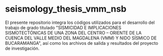 # seismology_thesis_vmm_nsb
El presente repositorio integra los códigos utilizados para el desarrollo del trabajo de grado titulado "SISMICIDAD E IMPLICACIONES SISMOTECTÓNICAS DE UNA ZONA DEL CENTRO – ORIENTE DE LA CUENCA DEL VALLE MEDIO DEL MAGDALENA (VMM) Y NIDO SÍSMICO DE BUCARAMANGA", así como los archivos de salida y resultados del proyecto de investigación.
